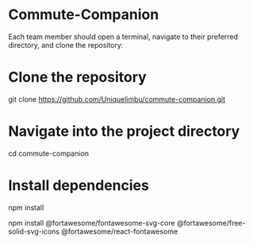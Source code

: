 # Commute-Companion
 
 Each team member should open a terminal, navigate to their preferred directory, and clone the repository:

# Clone the repository
git clone https://github.com/Uniquelimbu/commute-companion.git

# Navigate into the project directory
cd commute-companion

# Install dependencies
npm install

npm install @fortawesome/fontawesome-svg-core @fortawesome/free-solid-svg-icons @fortawesome/react-fontawesome


